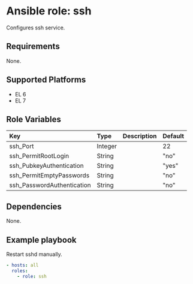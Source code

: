 # Ansible role: ssh
Configures ssh service.

## Requirements
None.

## Supported Platforms
+ EL 6
+ EL 7

## Role Variables
|Key|Type|Description|Default|
|:--|:---|:----------|:------|
|ssh_Port|Integer||22|
|ssh_PermitRootLogin|String||"no"|
|ssh_PubkeyAuthentication|String||"yes"|
|ssh_PermitEmptyPasswords|String||"no"|
|ssh_PasswordAuthentication|String||"no"|

## Dependencies
None.

## Example playbook
Restart sshd manually.

```yaml
- hosts: all
  roles:
    - role: ssh
```
